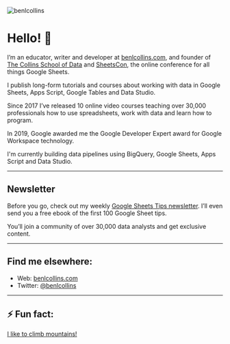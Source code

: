 ![benlcollins](https://www.benlcollins.com/wp-content/uploads/2020/06/cropped-BC-Horizontal-Color.png)
# Hello! 👋

I’m an educator, writer and developer at [benlcollins.com](https://www.benlcollins.com/), and founder of [The Collins School of Data](https://courses.benlcollins.com/) and [SheetsCon](https://sheetscon.com/), the online conference for all things Google Sheets.

I publish long-form tutorials  and courses about working with data in Google Sheets, Apps Script, Google Tables and Data Studio.

Since 2017 I’ve released 10 online video courses teaching over 30,000 professionals how to use spreadsheets, work with data and learn how to program.

In 2019, Google awarded me the Google Developer Expert award for Google Workspace technology.

I'm currently building data pipelines using BigQuery, Google Sheets, Apps Script and Data Studio.

---

## Newsletter

Before you go, check out my weekly [Google Sheets Tips newsletter](https://www.benlcollins.com/google-sheets-tips/). I’ll even send you a free ebook of the first 100 Google Sheet tips.

You’ll join a community of over 30,000 data analysts and get exclusive content.

---

## Find me elsewhere:

- Web: [benlcollins.com](https://www.benlcollins.com/)
- Twitter: [@benlcollins](https://twitter.com/benlcollins)

---

## ⚡ Fun fact: 
[I like to climb mountains!](https://bencollinsoutdoors.com/)

